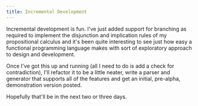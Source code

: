 ```yaml
---
title: Incremental Development
---
```

Incremental development is fun. I've just added support for branching as required to implement the disjunction and implication rules of my propositional calculus and it's been quite interesting to see just how easy a functional programming language makes with sort of exploratory approach to design and development.

Once I've got this up and running (all I need to do is add a check for contradiction), I'll refactor it to be a little neater, write a parser and generator that supports all of the features and get an initial, pre-alpha, demonstration version posted.

Hopefully that'll be in the next two or three days.
